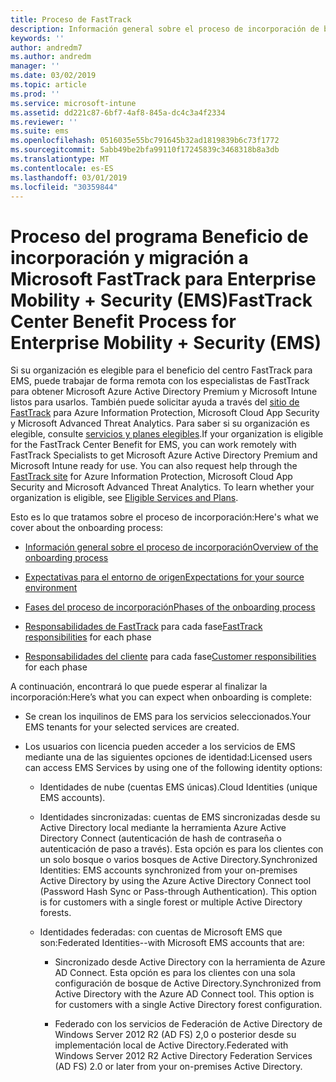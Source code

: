 ```yaml
---
title: Proceso de FastTrack
description: Información general sobre el proceso de incorporación de beneficios del centro FastTrack
keywords: ''
author: andredm7
ms.author: andredm
manager: ''
ms.date: 03/02/2019
ms.topic: article
ms.prod: ''
ms.service: microsoft-intune
ms.assetid: dd221c87-6bf7-4af8-845a-dc4c3a4f2334
ms.reviewer: ''
ms.suite: ems
ms.openlocfilehash: 0516035e55bc791645b32ad1819839b6c73f1772
ms.sourcegitcommit: 5abb49be2bfa99110f17245839c3468318b8a3db
ms.translationtype: MT
ms.contentlocale: es-ES
ms.lasthandoff: 03/01/2019
ms.locfileid: "30359844"
---
```

# <a name="fasttrack-center-benefit-process-for-enterprise-mobility--security-ems"></a><span data-ttu-id="573f8-103">Proceso del programa Beneficio de incorporación y migración a Microsoft FastTrack para Enterprise Mobility + Security (EMS)</span><span class="sxs-lookup"><span data-stu-id="573f8-103">FastTrack Center Benefit Process for Enterprise Mobility + Security (EMS)</span></span>
<span data-ttu-id="573f8-p101">Si su organización es elegible para el beneficio del centro FastTrack para EMS, puede trabajar de forma remota con los especialistas de FastTrack para obtener Microsoft Azure Active Directory Premium y Microsoft Intune listos para usarlos. También puede solicitar ayuda a través del [sitio de FastTrack](https://www.microsoft.com/fasttrack/microsoft-365/ems) para Azure Information Protection, Microsoft Cloud App Security y Microsoft Advanced Threat Analytics. Para saber si su organización es elegible, consulte [servicios y planes elegibles](M365-eligible-services-and-plans.md).</span><span class="sxs-lookup"><span data-stu-id="573f8-p101">If your organization is eligible for the FastTrack Center Benefit for EMS, you can work remotely with FastTrack Specialists to get Microsoft Azure Active Directory Premium and Microsoft Intune ready for use. You can also request help through the [FastTrack site](https://www.microsoft.com/fasttrack/microsoft-365/ems) for Azure Information Protection, Microsoft Cloud App Security and Microsoft Advanced Threat Analytics. To learn whether your organization is eligible, see [Eligible Services and Plans](M365-eligible-services-and-plans.md).</span></span>


<span data-ttu-id="573f8-107">Esto es lo que tratamos sobre el proceso de incorporación:</span><span class="sxs-lookup"><span data-stu-id="573f8-107">Here's what we cover about the onboarding process:</span></span>

-   [<span data-ttu-id="573f8-108">Información general sobre el proceso de incorporación</span><span class="sxs-lookup"><span data-stu-id="573f8-108">Overview of the onboarding process</span></span>](EMS-fasttrack-benefit-overview.md)

-   [<span data-ttu-id="573f8-109">Expectativas para el entorno de origen</span><span class="sxs-lookup"><span data-stu-id="573f8-109">Expectations for your source environment</span></span>](EMS-source-environment-expectations.md)

-   [<span data-ttu-id="573f8-110">Fases del proceso de incorporación</span><span class="sxs-lookup"><span data-stu-id="573f8-110">Phases of the onboarding process</span></span>](EMS-onboarding-phases.md)

-   <span data-ttu-id="573f8-111">[Responsabilidades de FastTrack](EMS-fasttrack-responsibilities.md) para cada fase</span><span class="sxs-lookup"><span data-stu-id="573f8-111">[FastTrack responsibilities](EMS-fasttrack-responsibilities.md) for each phase</span></span>

-   <span data-ttu-id="573f8-112">[Responsabilidades del cliente](EMS-your-responsibilities.md) para cada fase</span><span class="sxs-lookup"><span data-stu-id="573f8-112">[Customer responsibilities](EMS-your-responsibilities.md) for each phase</span></span>

<span data-ttu-id="573f8-113">A continuación, encontrará lo que puede esperar al finalizar la incorporación:</span><span class="sxs-lookup"><span data-stu-id="573f8-113">Here’s what you can expect when onboarding is complete:</span></span>

-   <span data-ttu-id="573f8-114">Se crean los inquilinos de EMS para los servicios seleccionados.</span><span class="sxs-lookup"><span data-stu-id="573f8-114">Your EMS tenants for your selected services are created.</span></span>

-   <span data-ttu-id="573f8-115">Los usuarios con licencia pueden acceder a los servicios de EMS mediante una de las siguientes opciones de identidad:</span><span class="sxs-lookup"><span data-stu-id="573f8-115">Licensed users can access EMS Services by using one of the following identity options:</span></span>

    -   <span data-ttu-id="573f8-116">Identidades de nube (cuentas EMS únicas).</span><span class="sxs-lookup"><span data-stu-id="573f8-116">Cloud Identities (unique EMS accounts).</span></span>

    -   <span data-ttu-id="573f8-p102">Identidades sincronizadas: cuentas de EMS sincronizadas desde su Active Directory local mediante la herramienta Azure Active Directory Connect (autenticación de hash de contraseña o autenticación de paso a través). Esta opción es para los clientes con un solo bosque o varios bosques de Active Directory.</span><span class="sxs-lookup"><span data-stu-id="573f8-p102">Synchronized Identities: EMS accounts synchronized from your on-premises Active Directory by using the Azure Active Directory Connect tool (Password Hash Sync or Pass-through Authentication). This option is for customers with a single forest or multiple Active Directory forests.</span></span>

    -   <span data-ttu-id="573f8-119">Identidades federadas: con cuentas de Microsoft EMS que son:</span><span class="sxs-lookup"><span data-stu-id="573f8-119">Federated Identities--with Microsoft EMS accounts that are:</span></span>

        -   <span data-ttu-id="573f8-p103">Sincronizado desde Active Directory con la herramienta de Azure AD Connect. Esta opción es para los clientes con una sola configuración de bosque de Active Directory.</span><span class="sxs-lookup"><span data-stu-id="573f8-p103">Synchronized from Active Directory with the Azure AD Connect tool. This option is for customers with a single Active Directory forest configuration.</span></span>

        -   <span data-ttu-id="573f8-122">Federado con los servicios de Federación de Active Directory de Windows Server 2012 R2 (AD FS) 2,0 o posterior desde su implementación local de Active Directory.</span><span class="sxs-lookup"><span data-stu-id="573f8-122">Federated with Windows Server 2012 R2 Active Directory Federation Services (AD FS) 2.0 or later from your on-premises Active Directory.</span></span>

